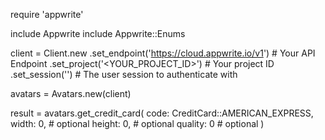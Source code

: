 require 'appwrite'

include Appwrite
include Appwrite::Enums

client = Client.new
    .set_endpoint('https://cloud.appwrite.io/v1') # Your API Endpoint
    .set_project('<YOUR_PROJECT_ID>') # Your project ID
    .set_session('') # The user session to authenticate with

avatars = Avatars.new(client)

result = avatars.get_credit_card(
    code: CreditCard::AMERICAN_EXPRESS,
    width: 0, # optional
    height: 0, # optional
    quality: 0 # optional
)

